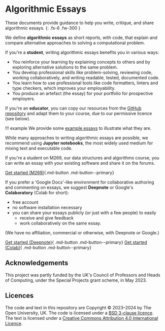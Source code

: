 
# Algorithmic Essays

These documents provide guidance to help you write, critique, and share algorithmic essays.
{: .fs-6 .fw-300 }

We define **algorithmic essays** as short reports, with code, that
explain and compare alternative approaches to solving a computational problem.

If you're a **student**, writing algorithmic essays benefits you in various ways:

- You reinforce your learning by explaining concepts to others and
  by exploring alternative solutions to the same problem.
- You develop professional skills like problem-solving, reviewing code,
  working collaboratively, and writing readable, tested, documented code.
- You learn how to use professional tools like code formatters, linters and
  type checkers, which improves your employability.
- You produce an artefact (the essay) for your portfolio for prospective employers.

If you're an **educator**, you can copy our resources from the
[GitHub repository](https://github.com/dsa-ou/algoesup) and
adapt them to your course, due to our permissive licence (see below).

!!! example
    We provide some [example essays](example-essays.md) to illustrate what they are.

While many approaches to writing algorithmic essays are possible, we recommend
using **Jupyter notebooks**, the most widely used medium for mixing text and executable code.

If you're a student on M269, our data structures and algorithms course,
you can write an essay with your existing software and share it on the forums.

[Get started (M269)](getting-started-m269.md){.md-button .md-button--primary}

If you prefer a 'Google Docs'-like environment for collaborative
authoring and commenting on essays, we suggest **Deepnote** or 
Google's **Colaboratory** (Colab for short):

- free account
- no software installation necessary
- you can share your essays publicly (or just with a few people) to easily
    - receive and give feedback
    - work collaboratively on the same essay.

(We have no affiliation, commercial or otherwise, with Deepnote or Google.)

[Get started (Deepnote)](getting-started.md){ .md-button .md-button--primary}
[Get started (Colab)](getting-started-google-colab.md){ .md-button .md-button--primary}

## Acknowledgements

This project was partly funded by the UK's Council of Professors and Heads of Computing,
under the Special Projects grant scheme, in May 2023.

## Licences

The code and text in this repository are
Copyright © 2023–2024 by The Open University, UK.
The code is licensed under a
[BSD 3-clause licence](https://github.com/dsa-ou/algoesup/blob/main/LICENSE).
The text is licensed under a
[Creative Commons Attribution 4.0 International Licence](http://creativecommons.org/licenses/by/4.0).